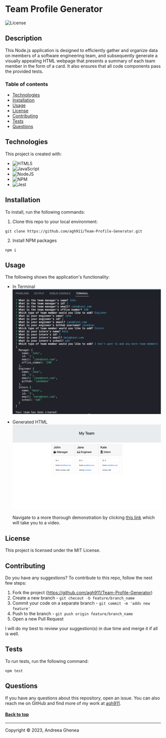 # Team Profile Generator
  ![License](https://img.shields.io/badge/license-MIT-blue)
  
  ## Description

  This Node.js application is designed to efficiently gather and organize data on members of a software engineering team, and subsequently generate a visually appealing HTML webpage that presents a summary of each team member in the form of a card. It also ensures that all code components pass the provided tests.

  ### Table of contents

  * [Technologies](#technologies)
  * [Installation](#installation)
  * [Usage](#usage)
  * [License](#license)
  * [Contributing](#contributing)
  * [Tests](#tests)
  * [Questions](#questions)

  ## Technologies

  This project is created with:
  * ![HTML5](https://img.shields.io/badge/html5-%23E34F26.svg?style=for-the-badge&logo=html5&logoColor=white)
  * ![JavaScript](https://img.shields.io/badge/javascript-%23323330.svg?style=for-the-badge&logo=javascript&logoColor=%23F7DF1E)
  * ![NodeJS](https://img.shields.io/badge/node.js-6DA55F?style=for-the-badge&logo=node.js&logoColor=white)
  * ![NPM](https://img.shields.io/badge/NPM-%23CB3837.svg?style=for-the-badge&logo=npm&logoColor=white)
  * ![Jest](https://img.shields.io/badge/-jest-%23C21325?style=for-the-badge&logo=jest&logoColor=white)

  ## Installation
  
  To install, run the following commands:

  1. Clone this repo to your local environment:
  ```
  git clone https://github.com/agh911/Team-Profile-Generator.git
  ```

  2. Install NPM packages
  ```
  npm i
  ```

  ## Usage

  The following shows the application's functionality:
  * In Terminal
  ![App demo](images/team-profile-generator-terminal.png)
  * Generated HTML 
  ![App demo](images/team-profile-generator.png)

    Navigate to a more thorough demonstration by clicking [this link](https://drive.google.com/file/d/1pqXp9IGXF1e78YrUzyciNHVhxRF3Rq7l/view?usp=sharing) which will take you to a video. 

  ## License

  This project is licensed under the MIT License.

  ## Contributing

  Do you have any suggestions? To contribute to this repo, follow the nest few steps:
  1. Fork the project (https://github.com/agh911/Team-Profile-Generator)<br>
  2. Create a new branch - `git checout -b feature/branch_name`<br>
  3. Commit your code on a separate branch - `git commit -m 'adds new feature'`<br>
  4. Push to the branch - `git push origin feature/branch_name`<br>
  5. Open a new Pull Request
  
  I will do my best to review your suggestion(s) in due time and merge it if all is well.

  ## Tests

  To run tests, run the following command:
  ```
  npm test
  ```

  ## Questions

  If you have any questions about this repository, open an issue. You can also reach me on GitHub and find more of my work at [agh911](https://github.com/agh911).

  #### [Back to top](#team-profile-generator)
  ---
  Copyright © 2023, Andreea Ghenea

